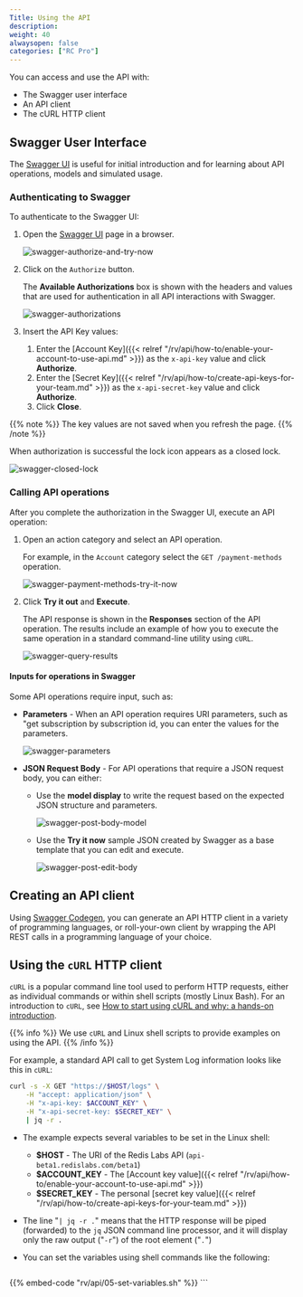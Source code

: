 ```yaml
---
Title: Using the API
description:
weight: 40
alwaysopen: false
categories: ["RC Pro"]
---
```

You can access and use the API with:

- The Swagger user interface
- An API client
- The cURL HTTP client

## Swagger User Interface

The [Swagger UI](https://api-beta1.redislabs.com/beta1/swagger-ui.html) is useful for initial introduction
and for learning about API operations, models and simulated usage.

### Authenticating to Swagger

To authenticate to the Swagger UI:

1. Open the [Swagger UI](https://api-beta1.redislabs.com/beta1/swagger-ui.html) page in a browser.

    ![swagger-authorize-and-try-now](/images/rv/api/swagger-authorize-and-try-now.png)

1. Click on the `Authorize` button.

    The **Available Authorizations** box is shown with the headers and values that are used for authentication in all API interactions with Swagger.

    ![swagger-authorizations](/images/rv/api/swagger-authorizations.png)

1. Insert the API Key values:

    1. Enter the [Account Key]({{< relref "/rv/api/how-to/enable-your-account-to-use-api.md" >}}) as the `x-api-key` value and click **Authorize**.
    1. Enter the [Secret Key]({{< relref "/rv/api/how-to/create-api-keys-for-your-team.md" >}}) as the `x-api-secret-key` value and click **Authorize**.
    1. Click **Close**.

{{% note %}}
The key values are not saved when you refresh the page.
{{% /note %}}

When authorization is successful the lock icon appears as a closed lock.

![swagger-closed-lock](/images/rv/api/swagger-closed-lock.png)

### Calling API operations

After you complete the authorization in the Swagger UI, execute an API operation:

1. Open an action category and select an API operation.

    For example, in the `Account` category select the `GET /payment-methods` operation.

    ![swagger-payment-methods-try-it-now](/images/rv/api/swagger-payment-methods-try-it-now.png)

1. Click **Try it out** and **Execute**.

    The API response is shown in the **Responses** section of the API operation.
    The results include an example of how you to execute the same operation in a standard command-line utility using `cURL`.

    ![swagger-query-results](/images/rv/api/swagger-query-results.png)

#### Inputs for operations in Swagger

Some API operations require input, such as:

- **Parameters** - When an API operation requires URI parameters, such as "get subscription by subscription id,
you can enter the values for the parameters.

    ![swagger-parameters](/images/rv/api/swagger-parameters.png)

- **JSON Request Body** - For API operations that require a JSON request body, you can either:

    - Use the **model display** to write the request based on the expected JSON structure and parameters.

        ![swagger-post-body-model](/images/rv/api/swagger-post-body-model.png)

    - Use the **Try it now** sample JSON created by Swagger as a base template that you can edit and execute.

        ![swagger-post-edit-body](/images/rv/api/swagger-post-edit-body.png)

## Creating an API client

Using [Swagger Codegen](https://swagger.io/tools/swagger-codegen/),
you can generate an API HTTP client in a variety of programming languages,
or roll-your-own client by wrapping the API REST calls in a programming language of your choice.

## Using the `cURL` HTTP client

`cURL` is a popular command line tool used to perform HTTP requests,
either as individual commands or within shell scripts (mostly Linux Bash).
For an introduction to `cURL`, see [How to start using cURL and why: a hands-on introduction](https://medium.freecodecamp.org/how-to-start-using-cURL-and-why-a-hands-on-introduction-ea1c913caaaa).

{{% info %}}
We use `cURL` and Linux shell scripts to provide examples on using the API.
{{% /info %}}

For example, a standard API call to get System Log information looks like this in `cURL`:

```bash
curl -s -X GET "https://$HOST/logs" \
    -H "accept: application/json" \
    -H "x-api-key: $ACCOUNT_KEY" \
    -H "x-api-secret-key: $SECRET_KEY" \
    | jq -r .
```

- The example expects several variables to be set in the Linux shell:

    - **$HOST** - The URI of the Redis Labs API (`api-beta1.redislabs.com/beta1`)
    - **$ACCOUNT_KEY** - The [Account key value]({{< relref "/rv/api/how-to/enable-your-account-to-use-api.md" >}})
    - **$SECRET_KEY** - The personal [secret key value]({{< relref "/rv/api/how-to/create-api-keys-for-your-team.md" >}})

- The line "`| jq -r .`" means that the HTTP response will be piped (forwarded) to the `jq` JSON command line processor, and it will display only the raw output ("`-r`") of the root element ("`.`")
- You can set the variables using shell commands like the following:

    ```shell
{{% embed-code "rv/api/05-set-variables.sh" %}}
    ```
